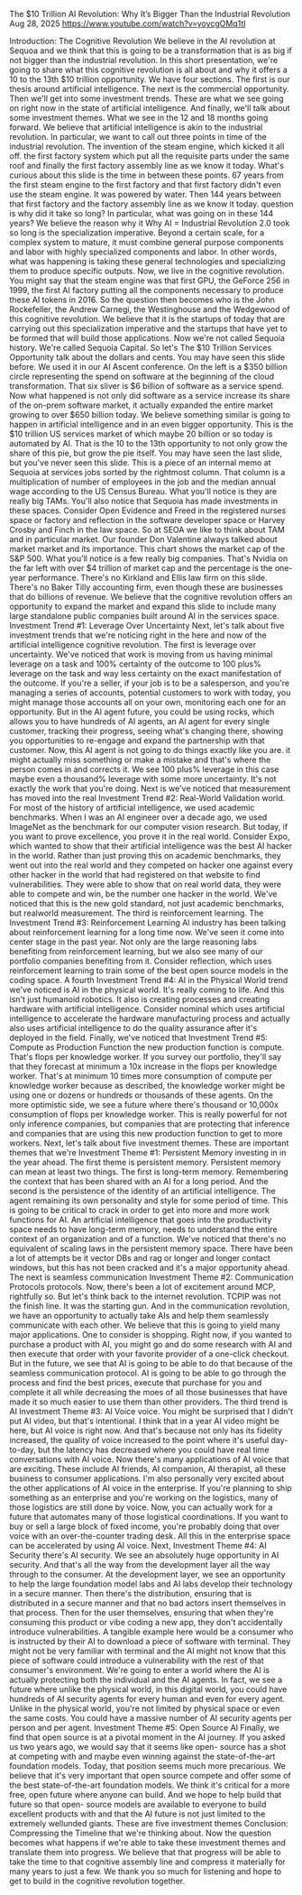 The $10 Trillion AI Revolution: Why It’s Bigger Than the Industrial Revolution
Aug 28, 2025
https://www.youtube.com/watch?v=yoycgOMq1tI

Introduction: The Cognitive Revolution
We believe in the AI revolution at
Sequoa and we think that this is going
to be a transformation that is as big if
not bigger than the industrial
revolution. In this short presentation,
we're going to share what this cognitive
revolution is all about and why it
offers a 10 to the 13th $10 trillion
opportunity. We have four sections. The
first is our thesis around artificial
intelligence. The next is the commercial
opportunity. Then we'll get into some
investment trends. These are what we see
going on right now in the state of
artificial intelligence. And finally,
we'll talk about some investment themes.
What we see in the 12 and 18 months
going forward. We believe that
artificial intelligence is akin to the
industrial revolution. In particular, we
want to call out three points in time of
the industrial revolution. The invention
of the steam engine, which kicked it all
off. the first factory system which put
all the requisite parts under the same
roof and finally the first factory
assembly line as we know it today.
What's curious about this slide is the
time in between these points. 67 years
from the first steam engine to the first
factory and that first factory didn't
even use the steam engine. It was
powered by water. Then
144 years between that first factory and
the factory assembly line as we know it
today.
question is why did it take so long? In
particular, what was going on in these
144 years? We believe the reason why it
Why AI = Industrial Revolution 2.0
took so long is the specialization
imperative. Beyond a certain scale, for
a complex system to mature, it must
combine general purpose components and
labor with highly specialized components
and labor. In other words, what was
happening is taking these general
technologies and specializing them to
produce specific outputs.
Now, we live in the cognitive
revolution. You might say that the steam
engine was that first GPU, the GeForce
256 in 1999, the first AI factory
putting all the components necessary to
produce these AI tokens in 2016. So the
question then becomes who is the John
Rockefeller, the Andrew Carnegi, the
Westinghouse and the Wedgewood of this
cognitive revolution. We believe that it
is the startups of today that are
carrying out this specialization
imperative and the startups that have
yet to be formed that will build those
applications.
Now we're not called Sequoia history.
We're called Sequoia Capital. So let's
The $10 Trillion Services Opportunity
talk about the dollars and cents.
You may have seen this slide before. We
used it in our AI Ascent conference. On
the left is a $350 billion circle
representing the spend on software at
the beginning of the cloud
transformation. That six sliver is $6
billion of software as a service spend.
Now what happened is not only did
software as a service increase its share
of the on-prem software market, it
actually expanded the entire market
growing to over $650 billion today. We
believe something similar is going to
happen in artificial intelligence and in
an even bigger opportunity. This is the
$10 trillion US services market of which
maybe 20 billion or so today is
automated by AI. That is the 10 to the
13th opportunity to not only grow the
share of this pie, but grow the pie
itself. You may have seen the last
slide, but you've never seen this slide.
This is a piece of an internal memo at
Sequoia at services jobs sorted by the
rightmost column. That column is a
multiplication of number of employees in
the job and the median annual wage
according to the US Census Bureau. What
you'll notice is they are really big
TAMs. You'll also notice that Sequoia
has made investments in these spaces.
Consider Open Evidence and Freed in the
registered nurses space or factory and
reflection in the software developer
space or Harvey Crosby and Finch in the
law space. So at SEOA we like to think
about TAM and in particular market. Our
founder Don Valentine always talked
about market market and its importance.
This chart shows the market cap of the
S&P 500. What you'll notice is a few
really big companies. That's Nvidia on
the far left with over $4 trillion of
market cap and the percentage is the
one-year performance. There's no
Kirkland and Ellis law firm on this
slide. There's no Baker Tilly accounting
firm, even though these are businesses
that do billions of revenue.
We believe that the cognitive revolution
offers an opportunity to expand
the market and expand this slide to
include many large standalone public
companies built around AI in the
services space.
Investment Trend #1: Leverage Over Uncertainty
Next, let's talk about five investment
trends that we're noticing right in the
here and now of the artificial
intelligence cognitive revolution.
The first is leverage over uncertainty.
We've noticed that work is moving from
us having minimal leverage on a task and
100% certainty of the outcome to 100
plus% leverage on the task and way less
certainty on the exact manifestation of
the outcome. If you're a seller, if your
job is to be a salesperson, and you're
managing a series of accounts, potential
customers to work with today, you might
manage those accounts all on your own,
monitoring each one for an opportunity.
But in the AI agent future, you could be
using rocks, which allows you to have
hundreds of AI agents, an AI agent for
every single customer, tracking their
progress, seeing what's changing there,
showing you opportunities to re-engage
and expand the partnership with that
customer. Now, this AI agent is not
going to do things exactly like you are.
it might actually miss something or make
a mistake and that's where the person
comes in and corrects it. We see 100
plus% leverage in this case maybe even a
thousand% leverage with some more
uncertainty. It's not exactly the work
that you're doing. Next is we've noticed
that measurement has moved into the real
Investment Trend #2: Real-World Validation
world. For most of the history of
artificial intelligence, we used
academic benchmarks. When I was an AI
engineer over a decade ago, we used
ImageNet as the benchmark for our
computer vision research. But today, if
you want to prove excellence, you prove
it in the real world. Consider Expo,
which wanted to show that their
artificial intelligence was the best AI
hacker in the world. Rather than just
proving this on academic benchmarks,
they went out into the real world and
they competed on hacker one against
every other hacker in the world that had
registered on that website to find
vulnerabilities.
They were able to show that on real
world data, they were able to compete
and win, be the number one hacker in the
world. We've noticed that this is the
new gold standard, not just academic
benchmarks, but realworld measurement.
The third is reinforcement learning. The
Investment Trend #3: Reinforcement Learning
AI industry has been talking about
reinforcement learning for a long time
now. We've seen it come into center
stage in the past year. Not only are the
large reasoning labs benefiting from
reinforcement learning, but we also see
many of our portfolio companies
benefiting from it. Consider reflection,
which uses reinforcement learning to
train some of the best open source
models in the coding space. A fourth
Investment Trend #4: AI in the Physical World
trend we've noticed is AI in the
physical world. It's really coming to
life. And this isn't just humanoid
robotics. It also is creating processes
and creating hardware with artificial
intelligence. Consider nominal which
uses artificial intelligence to
accelerate the hardware manufacturing
process and actually also uses
artificial intelligence to do the
quality assurance after it's deployed in
the field. Finally, we've noticed that
Investment Trend #5: Compute as Production Function
the new production function is compute.
That's flops per knowledge worker. If
you survey our portfolio, they'll say
that they forecast at minimum a 10x
increase in the flops per knowledge
worker. That's at minimum 10 times more
consumption of compute per knowledge
worker because as described, the
knowledge worker might be using one or
dozens or hundreds or thousands of these
agents. On the more optimistic side, we
see a future where there's thousand or
10,000x consumption of flops per
knowledge worker. This is really
powerful for not only inference
companies, but companies that are
protecting that inference and companies
that are using this new production
function to get to more workers. Next,
let's talk about five investment themes.
These are important themes that we're
Investment Theme #1: Persistent Memory
investing in in the year ahead. The
first theme is persistent memory.
Persistent memory can mean at least two
things. The first is long-term memory.
Remembering the context that has been
shared with an AI for a long period. And
the second is the persistence of the
identity of an artificial intelligence.
The agent remaining its own personality
and style for some period of time. This
is going to be critical to crack in
order to get into more and more work
functions for AI. An artificial
intelligence that goes into the
productivity space needs to have
long-term memory, needs to understand
the entire context of an organization
and of a function. We've noticed that
there's no equivalent of scaling laws in
the persistent memory space. There have
been a lot of attempts be it vector DBs
and rag or longer and longer contact
windows, but this has not been cracked
and it's a major opportunity ahead. The
next is seamless communication
Investment Theme #2: Communication Protocols
protocols. Now, there's been a lot of
excitement around MCP, rightfully so.
But let's think back to the internet
revolution. TCPIP was not the finish
line. It was the starting gun. And in
the communication revolution, we have an
opportunity to actually take AIs and
help them seamlessly communicate with
each other. We believe that this is
going to yield many major applications.
One to consider is shopping. Right now,
if you wanted to purchase a product with
AI, you might go and do some research
with AI and then execute that order with
your favorite provider of a one-click
checkout. But in the future, we see that
AI is going to be able to do that
because of the seamless communication
protocol. AI is going to be able to go
through the process and find the best
prices, execute that purchase for you
and complete it all while decreasing the
moes of all those businesses that have
made it so much easier to use them than
other providers. The third trend is AI
Investment Theme #3: AI Voice
voice. You might be surprised that I
didn't put AI video, but that's
intentional. I think that in a year AI
video might be here, but AI voice is
right now. And that's because not only
has its fidelity increased, the quality
of voice increased to the point where
it's useful day-to-day, but the latency
has decreased where you could have real
time conversations with AI voice. Now
there's many applications of AI voice
that are exciting. These include AI
friends, AI companion, AI therapist, all
these business to consumer applications.
I'm also personally very excited about
the other applications of AI voice in
the enterprise. If you're planning to
ship something as an enterprise and
you're working on the logistics, many of
those logistics are still done by voice.
Now, you can actually work for a future
that automates many of those logistical
coordinations. If you want to buy or
sell a large block of fixed income,
you're probably doing that over voice
with an over-the-counter trading desk.
All this in the enterprise space can be
accelerated by using AI voice. Next,
Investment Theme #4: AI Security
there's AI security. We see an
absolutely huge opportunity in AI
security. And that's all the way from
the development layer all the way
through to the consumer. At the
development layer, we see an opportunity
to help the large foundation model labs
and AI labs develop their technology in
a secure manner. Then there's the
distribution, ensuring that is
distributed in a secure manner and that
no bad actors insert themselves in that
process. Then for the user themselves,
ensuring that when they're consuming
this product or vibe coding a new app,
they don't accidentally introduce
vulnerabilities. A tangible example here
would be a consumer who is instructed by
their AI to download a piece of software
with terminal. They might not be very
familiar with terminal and the AI might
not know that this piece of software
could introduce a vulnerability with the
rest of that consumer's environment.
We're going to enter a world where the
AI is actually protecting both the
individual and the AI agents. In fact,
we see a future where unlike the
physical world, in this digital world,
you could have hundreds of AI security
agents for every human and even for
every agent. Unlike in the physical
world, you're not limited by physical
space or even the same costs. You could
have a massive number of AI security
agents per person and per agent.
Investment Theme #5: Open Source AI
Finally, we find that open source is at
a pivotal moment in the AI journey. If
you asked us two years ago, we would say
that it seems like open- source has a
shot at competing with and maybe even
winning against the state-of-the-art
foundation models. Today, that position
seems much more precarious. We believe
that it's very important that open
source compete and offer some of the
best state-of-the-art foundation models.
We think it's critical for a more free,
open future where anyone can build. And
we hope to help build that future so
that open- source models are available
to everyone to build excellent products
with and that the AI future is not just
limited to the extremely wellunded
giants. These are five investment themes
Conclusion: Compressing the Timeline
that we're thinking about. Now the
question becomes what happens if we're
able to take these investment themes and
translate them into progress. We believe
that that progress will be able to take
the time to that cognitive assembly line
and compress it materially for many
years to just a few. We thank you so
much for listening and hope to get to
build in the cognitive revolution
together.